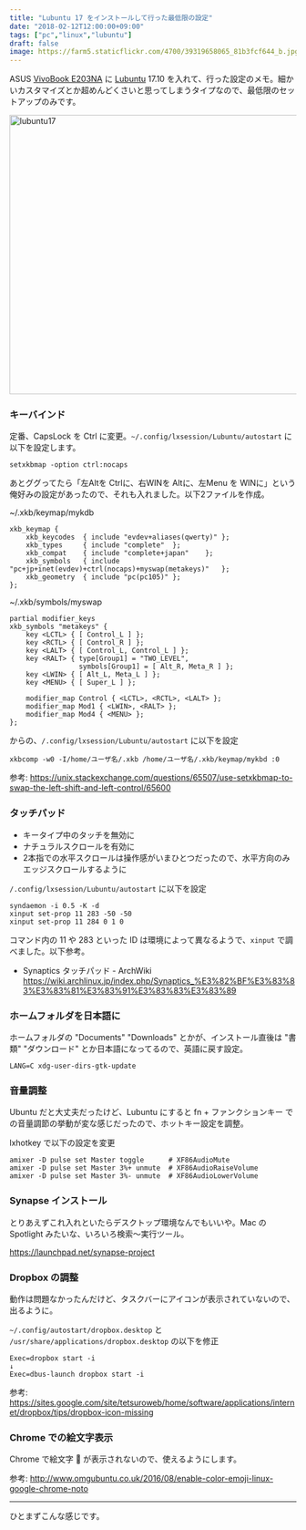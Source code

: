 ```yaml
---
title: "Lubuntu 17 をインストールして行った最低限の設定"
date: "2018-02-12T12:00:00+09:00"
tags: ["pc","linux","lubuntu"]
draft: false
image: https://farm5.staticflickr.com/4700/39319658065_81b3fcf644_b.jpg
---
```


ASUS [VivoBook E203NA](https://www.asus.com/jp/Laptops/VivoBook-E203NA/) に [Lubuntu](https://lubuntu.me) 17.10 を入れて、行った設定のメモ。細かいカスタマイズとか超めんどくさいと思ってしまうタイプなので、最低限のセットアップのみです。

<div class="embed"><img src="https://farm5.staticflickr.com/4700/39319658065_81b3fcf644_b.jpg" width="1019" height="490" alt="lubuntu17"></div>

### キーバインド

定番、CapsLock を Ctrl に変更。`~/.config/lxsession/Lubuntu/autostart` に以下を設定します。

```
setxkbmap -option ctrl:nocaps
```

あとググってたら「左Altを Ctrlに、右WINを Altに、左Menu を WINに」という俺好みの設定があったので、それも入れました。以下2ファイルを作成。

~/.xkb/keymap/mykdb

```
xkb_keymap {
	xkb_keycodes  { include "evdev+aliases(qwerty)"	};
	xkb_types     { include "complete"	};
	xkb_compat    { include "complete+japan"	};
	xkb_symbols   { include "pc+jp+inet(evdev)+ctrl(nocaps)+myswap(metakeys)"	};
	xkb_geometry  { include "pc(pc105)"	};
};
```

~/.xkb/symbols/myswap

```
partial modifier_keys
xkb_symbols "metakeys" {
    key <LCTL> { [ Control_L ] };
    key <RCTL> { [ Control_R ] };
    key <LALT> { [ Control_L, Control_L ] };
    key <RALT> { type[Group1] = "TWO_LEVEL",
                 symbols[Group1] = [ Alt_R, Meta_R ] };
    key <LWIN> { [ Alt_L, Meta_L ] };
    key <MENU> { [ Super_L ] };

    modifier_map Control { <LCTL>, <RCTL>, <LALT> };
    modifier_map Mod1 { <LWIN>, <RALT> };
    modifier_map Mod4 { <MENU> };
};
```

からの、`/.config/lxsession/Lubuntu/autostart` に以下を設定

```
xkbcomp -w0 -I/home/ユーザ名/.xkb /home/ユーザ名/.xkb/keymap/mykbd :0
```

参考: <https://unix.stackexchange.com/questions/65507/use-setxkbmap-to-swap-the-left-shift-and-left-control/65600>

### タッチパッド

- キータイプ中のタッチを無効に
- ナチュラルスクロールを有効に
- 2本指での水平スクロールは操作感がいまひとつだったので、水平方向のみエッジスクロールするように

`/.config/lxsession/Lubuntu/autostart` に以下を設定

```
syndaemon -i 0.5 -K -d
xinput set-prop 11 283 -50 -50
xinput set-prop 11 284 0 1 0
```

コマンド内の 11 や 283 といった ID は環境によって異なるようで、`xinput` で調べました。以下参考。

- Synaptics タッチパッド - ArchWiki  
<https://wiki.archlinux.jp/index.php/Synaptics_%E3%82%BF%E3%83%83%E3%83%81%E3%83%91%E3%83%83%E3%83%89>

### ホームフォルダを日本語に

ホームフォルダの "Documents" "Downloads" とかが、インストール直後は "書類" "ダウンロード" とか日本語になってるので、英語に戻す設定。

```
LANG=C xdg-user-dirs-gtk-update
```

### 音量調整

Ubuntu だと大丈夫だったけど、Lubuntu にすると fn + ファンクションキー での音量調節の挙動が変な感じだったので、ホットキー設定を調整。

lxhotkey で以下の設定を変更

```
amixer -D pulse set Master toggle      # XF86AudioMute
amixer -D pulse set Master 3%+ unmute  # XF86AudioRaiseVolume
amixer -D pulse set Master 3%- unmute  # XF86AudioLowerVolume
```

### Synapse インストール

とりあえずこれ入れといたらデスクトップ環境なんでもいいや。Mac の Spotlight みたいな、いろいろ検索〜実行ツール。

<https://launchpad.net/synapse-project>

### Dropbox の調整

動作は問題なかったんだけど、タスクバーにアイコンが表示されていないので、出るように。

`~/.config/autostart/dropbox.desktop` と `/usr/share/applications/dropbox.desktop` の以下を修正

```
Exec=dropbox start -i  
↓
Exec=dbus-launch dropbox start -i  
```

参考: <https://sites.google.com/site/tetsuroweb/home/software/applications/internet/dropbox/tips/dropbox-icon-missing>

### Chrome での絵文字表示

Chrome で絵文字 🍣 が表示されないので、使えるようにします。

参考: <http://www.omgubuntu.co.uk/2016/08/enable-color-emoji-linux-google-chrome-noto>

---

ひとまずこんな感じです。
